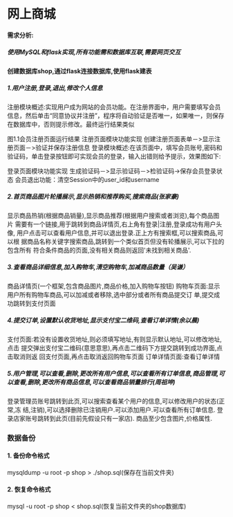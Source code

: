 ﻿# 网上商城

#### 需求分析:
##### 使用MySQL和flask实现,所有功能需和数据库互联,需要网页交互
#### 创建数据库shop,通过flask连接数据库,使用flask建表

##### 1.用户注册,登录,退出,修改个人信息
注册模块概述:实现用户成为网站的会员功能。在注册界面中，用户需要填写会员信息，然后单击“同意协议并注册”，程序将自动验证是否唯一，如果唯一，则保存在数据库中，否则提示修改。最终运行结果类似

图1.1会员注册页面运行结果
注册页面模块功能实现
创建注册页面表单－>显示注册页面－>验证并保存注册信息
登录模块概述:在该页面中，填写会员账号,密码和验证码，单击登录按钮即可实现会员的登录，输入出错则给予提示，效果图如下:


登录页面模块功能实现
生成验证码－>显示验证码－>检验证码->保存会员登录状态
会员退出功能：清空Session中的user_id和username



##### 2.首页商品图片轮播展示,显示热销和推荐购买,搜索商品(张家豪)
显示商品热销(根据商品销量),显示商品推荐(根据用户搜索或者浏览),每个商品图片
需要有一个链接,用于跳转到商品详情页,右上角有登录|注册,登录成功有用户头像,
用户点击可以查看用户信息,并可以退出登录.正上方有搜索框,可以搜索商品,可以根
据商品名称关键字搜索商品,跳转到一个类似首页但没有轮播展示,可以下拉的包含所有
符合条件商品的页面,没有相关商品则返回'未找到相关商品'.

##### 3.查看商品详细信息,加入购物车,清空购物车,加减商品数量（吴谦）
商品详情页(一个框架,包含商品图片,商品价格,加入购物车按钮)
购物车页面:显示用户所有购物车商品,可以加减或者移除,选中部分或者所有商品提交订
单,提交成功跳转到支付页面

##### 4.提交订单,设置默认收货地址,显示支付宝二维码,查看订单详情(余以晨)
支付页面:若没有设置收货地址,则必须填写地址,有则显示默认地址,可以修改地址,点击
提交弹出支付宝二维码(意思意思),再点击二维码下方提交跳转到成功界面,点击取消则返
回支付页面,再点击取消返回购物车页面
订单详情页面:查看订单详情

##### 5.用户管理,可以查看,删除,更改所有用户信息,可以查看所有订单信息,商品管理,可以查看,删除,更改所有商品信息,可以查看商品销量排行(周祖坤)
登录管理员账号跳转到此页,可以搜索查看某个用户的信息,可以修改用户的状态(正常,冻
结,注销),可以选择删除已注销用户.可以添加用户.可以查看所有订单信息.
登录店家账号跳转到此页(目前先假设只有一家店).
商品至少包含图片,价格属性.


### 数据备份
#### 1. 备份命令格式
mysqldump -u root -p shop > ./shop.sql(保存在当前文件夹)

#### 2. 恢复命令格式
mysql -u root -p shop < shop.sql(恢复当前文件夹的shop数据库)


